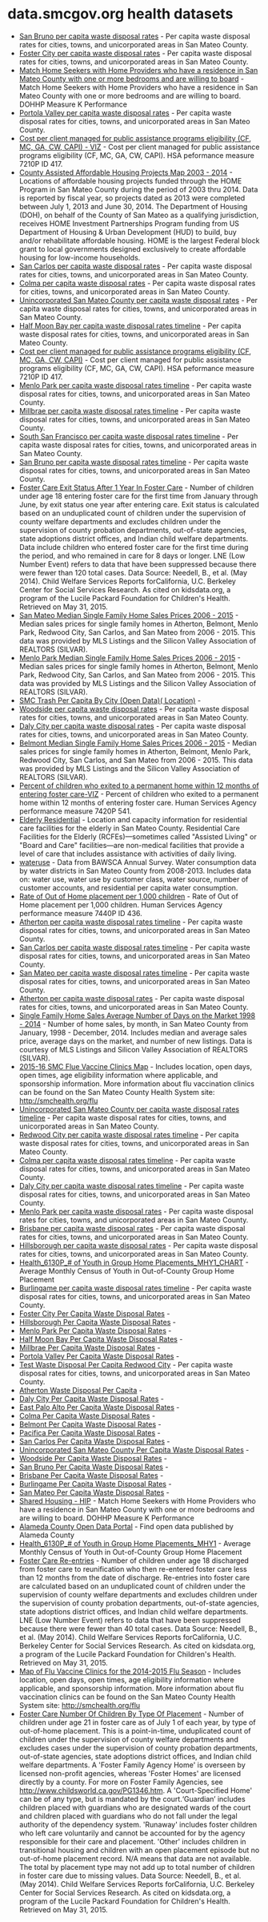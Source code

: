 # data.smcgov.org health datasets
* [San Bruno per capita waste disposal rates](https://data.smcgov.org/d/js7c-ibj8) - Per capita waste disposal rates for cities, towns, and unicorporated areas in San Mateo County.
* [Foster City per capita waste disposal rates](https://data.smcgov.org/d/5m7j-6ube) - Per capita waste disposal rates for cities, towns, and unicorporated areas in San Mateo County.
* [Match Home Seekers with Home Providers who have a residence in San Mateo County with one or more bedrooms and are willing to board](https://data.smcgov.org/d/st6f-tgat) - Match Home Seekers with Home Providers who have a residence in San Mateo County with one or more bedrooms and are willing to board. DOHHP Measure K Performance
* [Portola Valley per capita waste disposal rates](https://data.smcgov.org/d/gfxw-e6xd) - Per capita waste disposal rates for cities, towns, and unicorporated areas in San Mateo County.
* [Cost per client managed for public assistance programs eligibility (CF, MC, GA, CW, CAPI) - VIZ](https://data.smcgov.org/d/p7z3-sqgh) - Cost per client managed for public assistance programs eligibility (CF, MC, GA, CW, CAPI). HSA peformance measure 7210P ID 417.
* [County Assisted Affordable Housing Projects Map 2003 - 2014](https://data.smcgov.org/d/kgin-w9s7) - Locations of affordable housing projects funded through the HOME Program in San Mateo County during the period of 2003 thru 2014. Data is reported by fiscal year, so projects dated as 2013 were completed between July 1, 2013 and June 30, 2014. The Department of Housing (DOH), on behalf of the County of San Mateo as a qualifying jurisdiction, receives HOME Investment Partnerships Program funding from US Department of Housing & Urban Development (HUD) to build, buy and/or rehabilitate affordable housing. HOME is the largest Federal block grant to local governments designed exclusively to create affordable housing for low-income households.
* [San Carlos per capita waste disposal rates](https://data.smcgov.org/d/y9sn-jubt) - Per capita waste disposal rates for cities, towns, and unicorporated areas in San Mateo County.
* [Colma per capita waste disposal rates](https://data.smcgov.org/d/8mfk-eadg) - Per capita waste disposal rates for cities, towns, and unicorporated areas in San Mateo County.
* [Unincorporated San Mateo County per capita waste disposal rates](https://data.smcgov.org/d/ce3z-7rmi) - Per capita waste disposal rates for cities, towns, and unicorporated areas in San Mateo County.
* [Half Moon Bay per capita waste disposal rates timeline](https://data.smcgov.org/d/j7c4-tfjs) - Per capita waste disposal rates for cities, towns, and unicorporated areas in San Mateo County.
* [Cost per client managed for public assistance programs eligibility (CF, MC, GA, CW, CAPI)](https://data.smcgov.org/d/psud-mfge) - Cost per client managed for public assistance programs eligibility (CF, MC, GA, CW, CAPI). HSA peformance measure 7210P ID 417.
* [Menlo Park per capita waste disposal rates timeline](https://data.smcgov.org/d/p7fh-8rdr) - Per capita waste disposal rates for cities, towns, and unicorporated areas in San Mateo County.
* [Millbrae per capita waste disposal rates timeline](https://data.smcgov.org/d/fst2-3ggn) - Per capita waste disposal rates for cities, towns, and unicorporated areas in San Mateo County.
* [South San Francisco per capita waste disposal rates timeline](https://data.smcgov.org/d/w2zu-9k2r) - Per capita waste disposal rates for cities, towns, and unicorporated areas in San Mateo County.
* [San Bruno per capita waste disposal rates timeline](https://data.smcgov.org/d/hq9u-vrjg) - Per capita waste disposal rates for cities, towns, and unicorporated areas in San Mateo County.
* [Foster Care Exit Status After 1 Year In Foster Care](https://data.smcgov.org/d/4yjj-u8fx) - Number of children under age 18 entering foster care for the first time from January through June, by exit status one year after entering care. Exit status is calculated based on an unduplicated count of children under the supervision of county welfare departments and excludes children under the supervision of county probation departments, out-of-state agencies, state adoptions district offices, and Indian child welfare departments. Data include children who entered foster care for the first time during the period, and who remained in care for 8 days or longer. LNE (Low Number Event) refers to data that have been suppressed because there were fewer than 120 total cases. Data Source: Needell, B., et al. (May 2014). Child Welfare Services Reports forCalifornia, U.C. Berkeley Center for Social Services Research. As cited on kidsdata.org, a program of the Lucile Packard Foundation for Children's Health. Retrieved on May 31, 2015.
* [San Mateo Median Single Family Home Sales Prices 2006 - 2015](https://data.smcgov.org/d/m44x-kikg) - Median sales prices for single family homes in Atherton, Belmont, Menlo Park, Redwood City, San Carlos, and San Mateo from 2006 - 2015. This data was provided by MLS Listings and the Silicon Valley Association of REALTORS (SILVAR).
* [Menlo Park Median Single Family Home Sales Prices 2006 - 2015](https://data.smcgov.org/d/p2tr-63ne) - Median sales prices for single family homes in Atherton, Belmont, Menlo Park, Redwood City, San Carlos, and San Mateo from 2006 - 2015. This data was provided by MLS Listings and the Silicon Valley Association of REALTORS (SILVAR).
* [SMC Trash Per Capita By City (Open Data)( Location)](https://data.smcgov.org/d/fs75-fgpm) - 
* [Woodside per capita waste disposal rates](https://data.smcgov.org/d/q7hp-yyfz) - Per capita waste disposal rates for cities, towns, and unicorporated areas in San Mateo County.
* [Daly City per capita waste disposal rates](https://data.smcgov.org/d/3tfu-rrs3) - Per capita waste disposal rates for cities, towns, and unicorporated areas in San Mateo County.
* [Belmont Median Single Family Home Sales Prices 2006 - 2015](https://data.smcgov.org/d/rfne-wi9t) - Median sales prices for single family homes in Atherton, Belmont, Menlo Park, Redwood City, San Carlos, and San Mateo from 2006 - 2015. This data was provided by MLS Listings and the Silicon Valley Association of REALTORS (SILVAR).
* [Percent of children who exited to a permanent home within 12 months of entering foster care-VIZ](https://data.smcgov.org/d/kz3c-2iuw) - Percent of children who exited to a permanent home within 12 months of entering foster care. Human Services Agency performance measure 7420P 541.
* [Elderly Residential](https://data.smcgov.org/d/etp7-zewe) - Location and capacity information for residential care facilities for the elderly in San Mateo County. Residential Care Facilities for the Elderly (RCFEs)—sometimes called "Assisted Living" or "Board and Care" facilities—are non-medical facilities that provide a level of care that includes assistance with activities of daily living.
* [wateruse](https://data.smcgov.org/d/smnt-678y) - Data from BAWSCA Annual Survey. Water consumption data by water districts in San Mateo County from 2008-2013. Includes data on: water use, water use by customer class, water source, number of customer accounts, and residential per capita water consumption.
* [Rate of Out of Home placement per 1,000 children](https://data.smcgov.org/d/tqtz-suxz) - Rate of Out of Home placement per 1,000 children. Human Services Agency performance measure 7440P ID 436.
* [Atherton per capita waste disposal rates timeline](https://data.smcgov.org/d/w6jq-rzgj) - Per capita waste disposal rates for cities, towns, and unicorporated areas in San Mateo County.
* [San Carlos per capita waste disposal rates timeline](https://data.smcgov.org/d/kpyr-yiek) - Per capita waste disposal rates for cities, towns, and unicorporated areas in San Mateo County.
* [San Mateo per capita waste disposal rates timeline](https://data.smcgov.org/d/udxf-nv2y) - Per capita waste disposal rates for cities, towns, and unicorporated areas in San Mateo County.
* [Atherton per capita waste disposal rates](https://data.smcgov.org/d/dceu-jscu) - Per capita waste disposal rates for cities, towns, and unicorporated areas in San Mateo County.
* [Single Family Home Sales Average Number of Days on the Market 1998 - 2014](https://data.smcgov.org/d/bzmr-tjpd) - Number of home sales, by month, in San Mateo County from January, 1998 - December, 2014. Includes median and average sales price, average days on the market, and number of new listings. Data is courtesy of MLS Listings and Silicon Valley Association of REALTORS (SILVAR).
* [2015-16 SMC Flue Vaccine Clinics Map](https://data.smcgov.org/d/rmaj-patv) - Includes location, open days, open times, age eligibility information where applicable, and sponsorship information. More information about flu vaccination clinics can be found on the San Mateo County Health System site: http://smchealth.org/flu
* [Unincorporated San Mateo County per capita waste disposal rates timeline](https://data.smcgov.org/d/a33a-jky6) - Per capita waste disposal rates for cities, towns, and unicorporated areas in San Mateo County.
* [Redwood City per capita waste disposal rates timeline](https://data.smcgov.org/d/ie2y-cwt7) - Per capita waste disposal rates for cities, towns, and unicorporated areas in San Mateo County.
* [Colma per capita waste disposal rates timeline](https://data.smcgov.org/d/pk3d-pe9q) - Per capita waste disposal rates for cities, towns, and unicorporated areas in San Mateo County.
* [Daly City per capita waste disposal rates timeline](https://data.smcgov.org/d/ncan-8u7s) - Per capita waste disposal rates for cities, towns, and unicorporated areas in San Mateo County.
* [Menlo Park per capita waste disposal rates](https://data.smcgov.org/d/rcg5-prsy) - Per capita waste disposal rates for cities, towns, and unicorporated areas in San Mateo County.
* [Brisbane per capita waste disposal rates](https://data.smcgov.org/d/6fsx-bb7s) - Per capita waste disposal rates for cities, towns, and unicorporated areas in San Mateo County.
* [Hillsborough per capita waste disposal rates](https://data.smcgov.org/d/vcja-kx85) - Per capita waste disposal rates for cities, towns, and unicorporated areas in San Mateo County.
* [Health_6130P_# of Youth in Group Home Placements_MHY1_CHART](https://data.smcgov.org/d/6sq9-m57y) - Average Monthly Census of Youth in Out-of-County Group Home Placement
* [Burlingame per capita waste disposal rates timeline](https://data.smcgov.org/d/3yax-25zc) - Per capita waste disposal rates for cities, towns, and unicorporated areas in San Mateo County.
* [Foster City Per Capita Waste Disposal Rates](https://data.smcgov.org/d/5e3u-hfnm) - 
* [Hillsborough Per Capita Waste Disposal Rates](https://data.smcgov.org/d/ck7s-68bt) - 
* [Menlo Park Per Capita Waste Disposal Rates](https://data.smcgov.org/d/ukr6-yire) - 
* [Half Moon Bay Per Capita Waste Disposal Rates](https://data.smcgov.org/d/35ic-fx5r) - 
* [Millbrae Per Capita Waste Disposal Rates](https://data.smcgov.org/d/tekx-62d8) - 
* [Portola Valley Per Capita Waste Disposal Rates](https://data.smcgov.org/d/mqkp-xmpf) - 
* [Test Waste Disposal Per Capita Redwood City](https://data.smcgov.org/d/et4q-2zw7) - Per capita waste disposal rates for cities, towns, and unicorporated areas in San Mateo County.
* [Atherton Waste Disposal Per Capita](https://data.smcgov.org/d/t3ab-9dun) - 
* [Daly City Per Capita Waste Disposal Rates](https://data.smcgov.org/d/nvh6-t8eg) - 
* [East Palo Alto Per Capita Waste Disposal Rates](https://data.smcgov.org/d/7e3v-4i5v) - 
* [Colma Per Capita Waste Disposal Rates](https://data.smcgov.org/d/e553-qh6u) - 
* [Belmont Per Capita Waste Disposal Rates](https://data.smcgov.org/d/itha-k8sp) - 
* [Pacifica Per Capita Waste Disposal Rates](https://data.smcgov.org/d/e3wf-5txh) - 
* [San Carlos Per Capita Waste Disposal Rates](https://data.smcgov.org/d/229w-ae6t) - 
* [Unincorporated San Mateo County Per Capita Waste Disposal Rates](https://data.smcgov.org/d/drzc-b73z) - 
* [Woodside Per Capita Waste Disposal Rates](https://data.smcgov.org/d/e9yw-6wpx) - 
* [San Bruno Per Capita Waste Disposal Rates](https://data.smcgov.org/d/3fqd-y4en) - 
* [Brisbane Per Capita Waste Disposal Rates](https://data.smcgov.org/d/ykuz-hidg) - 
* [Burlingame Per Capita Waste Disposal Rates](https://data.smcgov.org/d/5vmd-ps35) - 
* [San Mateo Per Capita Waste Disposal Rates](https://data.smcgov.org/d/n2yx-58ae) - 
* [Shared Housing - HIP](https://data.smcgov.org/d/ukk7-ui7r) - Match Home Seekers with Home Providers who have a residence in San Mateo County with one or more bedrooms and are willing to board. DOHHP Measure K Performance
* [Alameda County Open Data Portal](https://data.smcgov.org/d/bjf6-cvwj) - Find open data published by Alameda County
* [Health_6130P_# of Youth in Group Home Placements_MHY1](https://data.smcgov.org/d/hqzw-ip58) - Average Monthly Census of Youth in Out-of-County Group Home Placement
* [Foster Care Re-entries](https://data.smcgov.org/d/bggj-5sj8) - Number of children under age 18 discharged from foster care to reunification who then re-entered foster care less than 12 months from the date of discharge. Re-entries into foster care are calculated based on an unduplicated count of children under the supervision of county welfare departments and excludes children under the supervision of county probation departments, out-of-state agencies, state adoptions district offices, and Indian child welfare departments. LNE (Low Number Event) refers to data that have been suppressed because there were fewer than 40 total cases. Data Source: Needell, B., et al. (May 2014). Child Welfare Services Reports forCalifornia, U.C. Berkeley Center for Social Services Research. As cited on kidsdata.org, a program of the Lucile Packard Foundation for Children's Health. Retrieved on May 31, 2015.
* [Map of Flu Vaccine Clinics for the 2014-2015 Flu Season](https://data.smcgov.org/d/qtbp-vv4y) - Includes location, open days, open times, age eligibility information where applicable, and sponsorship information. More information about flu vaccination clinics can be found on the San Mateo County Health System site: http://smchealth.org/flu
* [Foster Care Number Of Children By Type Of Placement](https://data.smcgov.org/d/s7a8-fd38) - Number of children under age 21 in foster care as of July 1 of each year, by type of out-of-home placement. This is a point-in-time, unduplicated count of children under the supervision of county welfare departments and excludes cases under the supervision of county probation departments, out-of-state agencies, state adoptions district offices, and Indian child welfare departments. A 'Foster Family Agency Home' is overseen by licensed non-profit agencies, whereas 'Foster Homes' are licensed directly by a county. For more on Foster Family Agencies, see http://www.childsworld.ca.gov/PG1346.htm. A 'Court-Specified Home' can be of any type, but is mandated by the court.‘Guardian’ includes children placed with guardians who are designated wards of the court and children placed with guardians who do not fall under the legal authority of the dependency system. 'Runaway' includes foster children who left care voluntarily and cannot be accounted for by the agency responsible for their care and placement. 'Other' includes children in transitional housing and children with an open placement episode but no out-of-home placement record. N/A means that data are not available. The total by placement type may not add up to total number of children in foster care due to missing values. Data Source: Needell, B., et al. (May 2014). Child Welfare Services Reports forCalifornia, U.C. Berkeley Center for Social Services Research. As cited on kidsdata.org, a program of the Lucile Packard Foundation for Children's Health. Retrieved on May 31, 2015.
